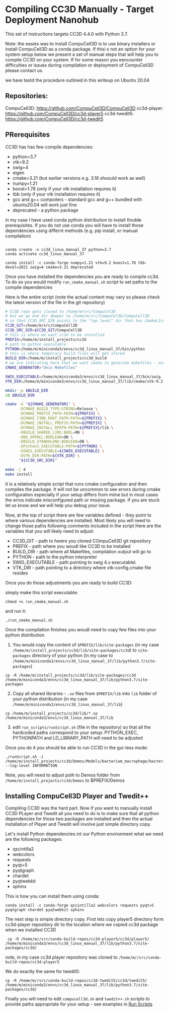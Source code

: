 # Compiling CC3D Manually - Target Deployment Nanohub

This set of instructions targets CC3D 4.4.0 with Python 3.7. 

Note: the easies was to install CompuCell3D is to use binary installers or install CompuCell3D
as a conda package. If thisi s not an option for your system setup below we present a set of manual steps that will help you to compile CC3D on your system. If for some reason you eencounter difficulties
or issues during compilation or deployment of CompuCell3D please contact us.

we have testd the procedure outlined in this writeup on Ubuntu 20.04

## Repositories:

CompuCell3D: https://github.com/CompuCell3D/CompuCell3D
cc3d-player: https://github.com/CompuCell3D/cc3d-player5
cc3d-twedit5: https://github.com/CompuCell3D/cc3d-twedit5

## PRerequisites

CC3D has has few compile dependencies:

- python=3.7
- vtk=9.2
- swig=4
- eigen
- cmake=3.21 (but earlier versions e.g. 3.16 shoould work as well)
- numpy=1.21
- boost=1.78 (only if your vtk installation requires it)
- tbb (only if your vtk installation requires it)
- gcc and g++ compoilers - standard gcc and g++ bundled with ubuntu20.04 will work just fine
- deprecated - a python package

in my case I have used conda python distribution to install thodde prerequisites. If you do not use conda you will have to install those dependencies using differnt methods (e.g. pip install, or manual compilation)  


```commandline

conda create -n cc3d_linux_manual_37 python=3.7
conda activate cc3d_linux_manual_37

conda install -c conda-forge numpy=1.21 vtk=9.2 boost=1.78 tbb-devel=2021 swig=4 cmake=3.21 deprecated   
```

Once you have installed the dependencies you are ready to compile cc3d. To do so you would modify 
`run_cmake_manual.sh` script to set paths to the compile dependencies

Here is the entire script (note the actual content may vary so please check the latest version of the file in the git repository)

```bash
# CC3D repo gets cloned to /home/m/src/CompuCel3D
# but we go one dir deeper to /home/m/src/CompuCel3D/CompuCell3D
# so that CC3D_SRC_DIR points to the "top level" dir that has CmakeLIsts.txt  
CC3D_GIT=/home/m/src/CompuCell3D
CC3D_SRC_DIR=$CC3D_GIT/CompuCell3D
# this is where we want cc3d to be installed
PREFIX=/home/m/install_projects/cc3d
# path to python executable
PYTHON=/home/m/miniconda3/envs/cc3d_linux_manual_37/bin/python
# this is where temporary build files will get stored
BUILD_DIR=/home/m/install_projects/cc3d_build
# we are indicating here that we want cmake to generate makefiles - note you may use different cmake generators
CMAKE_GENERATOR="Unix Makefiles"

SWIG_EXECUTABLE=/home/m/miniconda3/envs/cc3d_linux_manual_37/bin/swig
VTK_DIR=/home/m/miniconda3/envs/cc3d_linux_manual_37/lib/cmake/vtk-9.2

mkdir -p $BUILD_DIR
cd $BUILD_DIR

cmake -G "${CMAKE_GENERATOR}" \
      -DCMAKE_BUILD_TYPE:STRING=Release \
      -DCMAKE_PREFIX_PATH:PATH=${PREFIX} \
      -DCMAKE_FIND_ROOT_PATH:PATH=${PREFIX} \
      -DCMAKE_INSTALL_PREFIX:PATH=${PREFIX} \
      -DCMAKE_INSTALL_RPATH:PATH=${PREFIX}/lib \
      -DBUILD_SHARED_LIBS:BOOL=ON \
      -DNO_OPENCL:BOOLEAN=ON \
      -DBUILD_STANDALONE:BOOLEAN=ON \
      -DPython3_EXECUTABLE:PATH=${PYTHON} \
      -DSWIG_EXECUTABLE=${SWIG_EXECUTABLE} \
      -DVTK_DIR:PATH=${VTK_DIR} \
      "${CC3D_SRC_DIR}"

make -j 4
make install
```

It is a relatively simple script that runs cmake configuration and then compiles the package. 
It will not be uncommon to see errors during cmake configuration especially if your setup differs from miine but in most cases the erros indicate misconfigured path or missing package. If you are stuck let us know and we will help you debug your issue. 

Now, at the top of script there are few variables defined - they point to where various dependencies are installed. Most likely you will need to change those paths following comments included in the script
Here are the variables that you will likely need to adjust:

- CC3D_GIT - path to hwere you cloned COmpuCell3D git repository
- PREFIX - path where you woudl like CC3D to be installed
- BUILD_DIR - path where all Makefiles, compilation output will go to 
- PYTHON - path to the python interpreter
- SWIG_EXECUTABLE -  path pointing to swig 4.x executable\
- VTK_DIR - path pointing to a directory where vtk-config.cmake file resides

Once you do those adjustments you are ready to build CC3D:

simply make this script executable:

```comandline
chmod +x run_cmake_manual.sh
```

and run it:

```
./run_cmake_manual.sh
```


Once the compilation finishes you woudl need to copy few files into your python distribution. 

1. You would copy the content of `$PREFIX/lib/site-packages` (in my case `/home/m/install_projects/cc3d/lib/site-packages/cc3d`) to `site-packages` directory of your python (in my case to `/home/m/miniconda3/envs/cc3d_linux_manual_37/lib/python3.7/site-packages`)

```commandline
cp -R /home/m/install_projects/cc3d/lib/site-packages/cc3d /home/m/miniconda3/envs/cc3d_linux_manual_37/lib/python3.7/site-packages
```

2. Copy all shared libraries -  `.so` files from `$PREFIX/lib` into `lib` folder of your python distribution (in my case `/home/m/miniconda3/envs/cc3d_linux_manual_37/lib`) 


```commandline
cp /home/m/install_projects/cc3d/lib/*.so /home/m/miniconda3/envs/cc3d_linux_manual_37/lib
```

3. edit `run_scripts/runScript.sh` (file in the repository) so that all the hardcoded paths correspond to your setup: PYTHON_EXEC, PYTHONPATH and LD_LIBRARY_PATH will need to be adjusted


Once you do it you should be able to run CC3D in the  gui-less mode:

```
./runScript.sh -i /home/m/install_projects/cc3d/Demos/Models/bacterium_macrophage/bacterium_macrophage.cc3d --log-level INFORMATION
```

Note, you will need to adjust psth to Demos folder from `/home/m/install_projects/cc3d/Demos` to $PREFIX/Demos  

## Installing CompuCell3D Player and Twedit++

Compiling CC3D was the hard part. Now if you want to manually install CC3D PLayer and Twedit all you need to do is to make sure that all python dependencies for those two packages are installed and then 
the actual installation of Player and Twedit will involve just simple directory copy.

Let's install Python dependencies int our Python environment what we need are the following packages:

- qscintilla2
- webcolors
- requests
- pyqt=5
- pyqtgraph
- chardet
- pyqtwebkit
- sphinx

This is how you can install them using conda:

```commandline
conda install -c conda-forge qscintilla2 webcolors requests pyqt=5 pyqtgraph chardet pyqtwebkit sphinx

```

The next step is simple directory copy. First lets copy player5 directory form cc3d-player repository dir to the location where we copied cc3d package when we installed CC3D

```commandline
 cp -R /home/m//src/conda-build-repos/cc3d-player5/cc3d/player5/  /home/m/miniconda3/envs/cc3d_linux_manual_37/lib/python3.7/site-packages/cc3d/

```

note, in my case cc3d player repository was cloned to `/home/m//src/conda-build-repos/cc3d-player5`

We do exactly the same for twedit5:

```commandline
cp -R /home/m//src/conda-build-repos/cc3d-twedit5/cc3d/twedit5/  /home/m/miniconda3/envs/cc3d_linux_manual_37/lib/python3.7/site-packages/cc3d/
```

Finally you will need to edit `compucell3d.sh` and `twedit++.sh` scripts to provide paths appropriate for your setup - see examples in [Run Scripts](./run_scripts)








